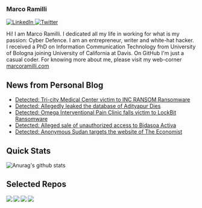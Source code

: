 ### Marco Ramilli

<p align="left">
 <a href="https://www.linkedin.com/in/marcoramilli/" target="_blank">
    <img src="https://img.shields.io/badge/LinkedIn-%230077B5.svg?&style=flat-square&logo=linkedin&logoColor=white&color=071A2C" alt="LinkedIn">
 <a href="https://twitter.com/Marco_Ramilli/" target="_blank">
    <img src="https://img.shields.io/badge/Twitter-%231877F2.svg?&style=flat-square&logo=twitter&logoColor=white&color=071A2C" alt="Twitter">
  </a>
</p>

Hi! I am Marco Ramilli. I dedicated all my life in working for what is my passion: Cyber Defence. I am an entrepreneur, writer and white-hat hacker. I received a PhD on Information Communication Technology from University of Bologna joining University of California at Davis. On GitHub I'm just a casual coder. For knowing more about me, please visit my web-corner [marcoramilli.com](https://marcoramilli.com) 

## News from Personal Blog
<!--START_SECTION:feed-->
* [Detected: Tri-city Medical Center victim to INC RANSOM Ransomware](https:&#x2F;&#x2F;marcoramilli.com&#x2F;2023&#x2F;12&#x2F;08&#x2F;detected-tri-city-medical-center-victim-to-inc-ransom-ransomware&#x2F;)
* [Detected: Allegedly leaked the database of Adityapur Dies](https:&#x2F;&#x2F;marcoramilli.com&#x2F;2023&#x2F;12&#x2F;08&#x2F;detected-allegedly-leaked-the-database-of-adityapur-dies&#x2F;)
* [Detected: Omega Interventional Pain Clinic falls victim to LockBit Ransomware](https:&#x2F;&#x2F;marcoramilli.com&#x2F;2023&#x2F;12&#x2F;08&#x2F;detected-omega-interventional-pain-clinic-falls-victim-to-lockbit-ransomware&#x2F;)
* [Detected: Alleged sale of unauthorized access to Bidasoa Activa](https:&#x2F;&#x2F;marcoramilli.com&#x2F;2023&#x2F;12&#x2F;08&#x2F;detected-alleged-sale-of-unauthorized-access-to-bidasoa-activa&#x2F;)
* [Detected: Anonymous Sudan targets the website of The Economist](https:&#x2F;&#x2F;marcoramilli.com&#x2F;2023&#x2F;12&#x2F;08&#x2F;detected-anonymous-sudan-targets-the-website-of-the-economist&#x2F;)
<!--END_SECTION:feed-->

## Quick Stats
![Anurag's github stats](https://github-readme-stats.vercel.app/api?username=marcoramilli&show_icons=true&hide_border=true&hide=contribs,prs])

## Selected Repos
<a href="https://github.com/marcoramilli/MalwareTrainingSets">
  <img align="left" src="https://github-readme-stats.vercel.app/api/pin/?username=marcoramilli&repo=MalwareTrainingSets" />
</a>
<a href="https://github.com/marcoramilli/PhishingKitTracker">
  <img align="left" src="https://github-readme-stats.vercel.app/api/pin/?username=marcoramilli&repo=PhishingKitTracker" />
</a>
<a href="https://github.com/marcoramilli/malcontrol">
  <img align="left" src="https://github-readme-stats.vercel.app/api/pin/?username=marcoramilli&repo=malcontrol" />
</a>
<a href="https://github.com/marcoramilli/APT34">
  <img align="left" src="https://github-readme-stats.vercel.app/api/pin/?username=marcoramilli&repo=APT34" />
</a>

